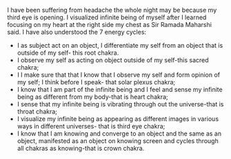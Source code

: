 I have been suffering from headache the whole night may be because my third eye is opening. I visualized infinite being of myself after I learned focusing on my heart at the right side my chest as Sir Ramada Maharshi said. I have also understood the 7 energy cycles:
- I as subject act on an object, I differentiate my self from an object that is outside of my self- this root chakra.
- I observe my self as acting on object outside of my self-this sacred chakra;
- I I make sure that that I know that I observe my self and form opinion of my self; I think before I speak- that solar plexus chakra;
- I know that I am part of the infinite being and I feel and sense my infinite being as different from my body-that is heart chakra;
- I sense that my infinite being is vibrating through out the universe-that is throat chakra;
- I visualize my infinite being as appearing as different images in various ways in different universes- that is third eye chakra;
- I know that I am knowing and converge to an object and the same as an object, manifested as an object on knowing screen and cycles through all chakras as knowing-that is crown chakra.  